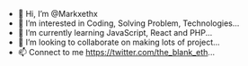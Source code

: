 - 👋 Hi, I’m @Markxethx
- 👀 I’m interested in Coding, Solving Problem, Technologies...
- 🌱 I’m currently learning JavaScript, React and PHP...
- 💞️ I’m looking to collaborate on making lots of project...
- 📫 Connect to me https://twitter.com/the_blank_eth...

<!---
Markxethx/Markxethx is a ✨ special ✨ repository because its `README.md` (this file) appears on your GitHub profile.
You can click the Preview link to take a look at your changes.
--->
